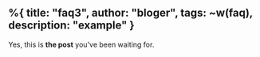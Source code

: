 %{  title: "faq3",
    author: "bloger",
    tags: ~w(faq),
    description: "example" }
---
Yes, this is **the post** you've been waiting for.

